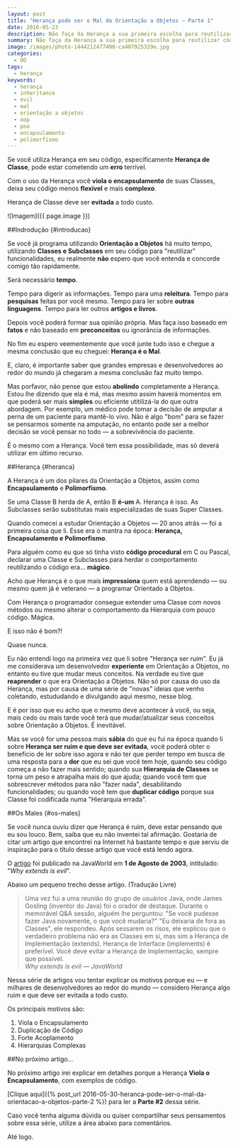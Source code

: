 ```yaml
---
layout: post
title: "Herança pode ser o Mal da Orientação a Objetos — Parte 1"
date: 2016-05-23
description: Não faça da Herança a sua primeira escolha para reutilizar código.
summary: Não faça da Herança a sua primeira escolha para reutilizar código.
image: /images/photo-1444212477490-ca407925329e.jpg
categories: 
  - OO
tags:
  - herança
keywords:
  - herança
  - inheritance
  - evil
  - mal
  - orientação a objetos
  - oop
  - poo
  - encapsulamento
  - polimorfismo
--- 
```


Se você utiliza Herança em seu código, especificamente **Herança de Classe**, pode estar
cometendo um **erro** terrível.

Com o uso da Herança você **viola o encapsulamento** de suas Classes, deixa seu código menos
**flexível** e mais **complexo**.

Herança de Classe deve ser **evitada** a todo custo.

<!--more-->

![Imagem]({{ page.image }})

##Indrodução {#introducao}

Se você já programa utilizando **Orientação a Objetos** há muito tempo, utilizando **Classes e 
Subclasses** em seu código para "reutilizar" funcionalidades, eu realmente **não** espero que você 
entenda e concorde comigo tão rapidamente. 

Será necessário **tempo**.

Tempo para digerir as informações. Tempo para uma **releitura**. Tempo para **pesquisas** feitas por
você mesmo. Tempo para ler sobre **outras linguagens**. Tempo para ler outros **artigos e livros**.

Depois você poderá formar sua opinião própria. Mas faça isso baseado em **fatos** e não baseado
em **preconceitos** ou ignorância de informações.

No fim eu espero veementemente que você junte tudo isso e chegue a mesma conclusão que eu cheguei: 
**Herança é o Mal**.

E, claro, é importante saber que grandes empresas e desenvolvedores ao redor do mundo já 
chegaram a mesma conclusão faz muito tempo.

Mas porfavor, não pense que estou **abolindo** completamente a Herança. Estou lhe dizendo que ela é má,
mas mesmo assim haverá momentos em que poderá ser mais **simples** ou eficiente utitilizá-la do que outra 
abordagem. Por exemplo, um médico pode tomar a decisão de amputar a perna de um paciente para mantê-lo vivo. 
Não é algo "bom" para se fazer se pensarmos somente na amputação, no entanto pode ser a melhor decisão se 
você pensar no todo — a sobrevivência do paciente.

É o mesmo com a Herança. Você tem essa possibilidade, mas só deverá utilizar em último recurso.

##Herança {#heranca}

A Herança é um dos pilares da Orientação a Objetos, assim como **Encapsulamento** e **Polimorfismo**.

Se uma Classe B herda de A, então B **é-um** A. Herança é isso. As Subclasses serão substitutas mais especializadas
de suas Super Classes.

Quando comecei a estudar Orientação a Objetos — 20 anos atrás — foi a primeira coisa que li. Esse era o 
mantra na época: **Herança, Encapsulamento e Polimorfismo**.

Para alguém como eu que só tinha visto **código procedural** em C ou Pascal, declarar uma Classe e Subclasses para
herdar o comportamento reutilizando o código era... **mágico**.

Acho que Herança é o que mais **impressiona** quem está aprendendo — ou mesmo quem já é veterano — a
programar Orientado a Objetos.

Com Herança o programador consegue extender uma Classe com novos
métodos ou mesmo alterar o comportamento da Hierarquia com pouco código. Mágica.

E isso não é bom?!

Quase nunca.

Eu não entendi logo na primeira vez que li sobre "Herança ser ruim". Eu já me considerava um desenvolvedor
**experiente** em Orientação a Objetos, no entanto eu tive que mudar meus conceitos. Na verdade eu tive que
**reaprender** o que era Orientação a Objetos. Não só por causa do uso da Herança, mas por causa de uma série
de "novas" ideias que venho coletando, estududando e divulgando aqui mesmo, nesse blog.

E é por isso que eu acho que o mesmo deve acontecer à você, ou seja, mais cedo ou mais tarde você terá que 
mudar/atualizar seus conceitos sobre Orientação a Objetos. É inevitável.

Mas se você for uma pessoa mais **sábia** do que eu fui na época quando li sobre **Herança ser ruim e que deve
ser evitada**, você poderá obter o benefício de ler sobre isso agora e não ter que perder tempo em busca 
de uma resposta para a **dor** que eu sei que você tem hoje, quando seu código começa a não fazer mais sentido; 
quando sua **Hierarquia de Classes** se torna um peso e atrapalha mais do que ajuda; quando você tem que sobrescrever
métodos para não "fazer nada", desabilitando funcionalidades; ou quando você tem que **duplicar código** porque sua
Classe foi codificada numa "Hierarquia errada".

##Os Males {#os-males}

Se você nunca ouviu dizer que Herança é ruim, deve estar pensando que eu sou louco. Bem, saiba que eu não inventei
tal afirmação. Gostaria de citar um artigo que encontrei na Internet há bastante tempo e que serviu
de inspiração para o título desse artigo que você está lendo agora.

O [artigo](http://www.javaworld.com/article/2073649/core-java/why-extends-is-evil.html) foi publicado na JavaWorld em
**1 de Agosto de 2003**, intitulado: "*Why extends is evil*".

Abaixo um pequeno trecho desse artigo. (Tradução Livre)

<blockquote>
  Uma vez fui a uma reunião do grupo de usuários Java, onde James Gosling (inventor do Java) foi o orador de destaque. 
  Durante o memorável Q&A sessão, alguém lhe perguntou: "Se você pudesse fazer Java novamente, o que você mudaria?" 
  "Eu deixaria de fora as Classes", ele respondeu. Após sessarem os risos, ele explicou que o verdadeiro problema 
  não era as Classes em si, mas sim a Herança de Implementação (extends). Herança de Interface 
  (implements) é preferível. Você deve evitar a Herança de Implementação, sempre que possível.
  <footer><cite title="JavaWorld">Why extends is evil — JavaWorld</cite></footer>
</blockquote>

Nessa série de artigos vou tentar explicar os motivos porque eu — e milhares de desenvolvedores ao redor do mundo — 
considero Herança algo ruim e que deve ser evitada a todo custo.

Os principais motivos são:

  1. Viola o Encapsulamento
  2. Duplicação de Código
  2. Forte Acoplamento
  3. Hierarquias Complexas

##No próximo artigo...

No próximo artigo irei explicar em detalhes porque a Herança **Viola o Encapsulamento**, com exemplos de código.

[Clique aqui]({% post_url 2016-05-30-heranca-pode-ser-o-mal-da-orientacao-a-objetos-parte-2 %}) para ler a **Parte #2** dessa série.

Caso você tenha alguma dúvida ou quiser compartilhar seus pensamentos sobre essa série, utilize a área 
abaixo para comentários.
  
Até logo.

